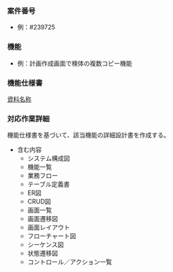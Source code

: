 ### 案件番号
- 例：#239725

### 機能
- 例：計画作成画面で検体の複数コピー機能

### 機能仕様書
[資料名称](資料格納場所Link)

### 対応作業詳細
機能仕様書を基づいて、該当機能の詳細設計書を作成する。
+ 含む内容
  + システム構成図
  + 機能一覧
  + 業務フロー
  + テーブル定義書
  + ER図
  + CRUD図
  + 画面一覧
  + 画面遷移図
  + 画面レイアウト
  + フローチャート図
  + シーケンス図
  + 状態遷移図
  + コントロール／アクション一覧

